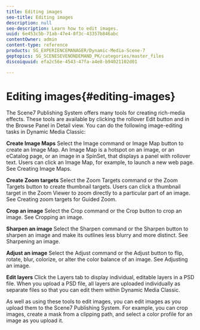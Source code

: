 ```yaml
---
title: Editing images
seo-title: Editing images
description: null
seo-description: Learn how to edit images.
uuid: 6e453c5b-71ab-47e4-8f3c-43357b846abc
contentOwner: admin
content-type: reference
products: SG_EXPERIENCEMANAGER/Dynamic-Media-Scene-7
geptopics: SG_SCENESEVENONDEMAND_PK/categories/master_files
discoiquuid: efa2c56e-4543-47fa-a4e8-b94021102d01

---
```


# Editing images{#editing-images}

The Scene7 Publishing System offers many tools for creating rich-media effects. These tools are available by clicking the rollover Edit button and in the Browse Panel in Detail view. You can do the following image-editing tasks in Dynamic Media Classic:

**Create Image Maps** Select the Image command or Image Map button to create an Image Map. An Image Map is a hotspot on an image, or an eCatalog page, or an image in a SpinSet, that displays a panel with rollover text. Users can click an Image Map, for example, to launch a new web page. See Creating Image Maps.

**Create Zoom targets** Select the Zoom Targets command or the Zoom Targets button to create thumbnail targets. Users can click a thumbnail target in the Zoom Viewer to zoom directly to a particular part of an image. See Creating zoom targets for Guided Zoom.

**Crop an image** Select the Crop command or the Crop button to crop an image. See Cropping an image.

**Sharpen an image** Select the Sharpen command or the Sharpen button to sharpen an image and make its outlines less blurry and more distinct. See Sharpening an image.

**Adjust an image** Select the Adjust command or the Adjust button to flip, rotate, blur, colorize, or alter the color balance of an image. See Adjusting an image.

**Edit layers** Click the Layers tab to display individual, editable layers in a PSD file. When you upload a PSD file, all layers are uploaded individually as separate files so that you can edit them within Dynamic Media Classic.

As well as using these tools to edit images, you can edit images as you upload them to the Scene7 Publishing System. For example, you can crop images, create a mask from a clipping path, and select a color profile for an image as you upload it.
